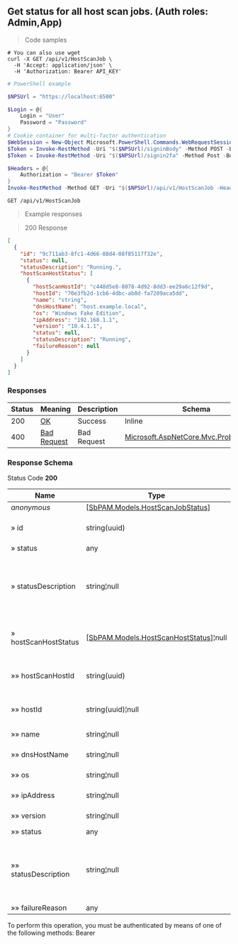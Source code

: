 
## Get status for all host scan jobs. (Auth roles: Admin,App)

<a id="opIdGet"></a>

> Code samples

```shell
# You can also use wget
curl -X GET /api/v1/HostScanJob \
  -H 'Accept: application/json' \
  -H 'Authorization: Bearer API_KEY'

```

```powershell
# PowerShell example

$NPSUrl = "https://localhost:6500"

$Login = @{
    Login = "User"
    Password = "Password"
}
# Cookie container for multi-factor authentication
$WebSession = New-Object Microsoft.PowerShell.Commands.WebRequestSession
$Token = Invoke-RestMethod -Uri "$($NPSUrl)/signinBody" -Method POST -Body (ConvertTo-Json $Login) -WebSession $WebSession -ContentType "application/json"
$Token = Invoke-RestMethod -Uri "$($NPSUrl)/signin2fa" -Method Post -Body $MfaCode -Headers @{Authorization = "Bearer $Token"} -WebSession $WebSession -ContentType "application/json"

$Headers = @{
    Authorization = "Bearer $Token"
}
Invoke-RestMethod -Method GET -Uri "$($NPSUrl)/api/v1/HostScanJob -Headers $Headers -ContentType "application/json"
```

`GET /api/v1/HostScanJob`

> Example responses

> 200 Response

```json
[
  {
    "id": "9c711ab3-8fc1-4d66-88d4-08f85117f32e",
    "status": null,
    "statusDescription": "Running.",
    "hostScanHostStatus": [
      {
        "hostScanHostId": "c448d5e8-8078-4d92-8dd3-ee29a6c12f9d",
        "hostId": "70e3fb2d-1cb6-4dbc-ab8d-fa7209aca5dd",
        "name": "string",
        "dnsHostName": "host.example.local",
        "os": "Windows Fake Edition",
        "ipAddress": "192.168.1.1",
        "version": "10.4.1.1",
        "status": null,
        "statusDescription": "Running",
        "failureReason": null
      }
    ]
  }
]
```

<h3 id="get-status-for-all-host-scan-jobs.-(auth-roles:-admin,app)-responses">Responses</h3>

|Status|Meaning|Description|Schema|
|---|---|---|---|
|200|[OK](https://tools.ietf.org/html/rfc7231#section-6.3.1)|Success|Inline|
|400|[Bad Request](https://tools.ietf.org/html/rfc7231#section-6.5.1)|Bad Request|[Microsoft.AspNetCore.Mvc.ProblemDetails](../Models/microsoft.aspnetcore.mvc.problemdetails.md)|

<h3 id="get-status-for-all-host-scan-jobs.-(auth-roles:-admin,app)-responseschema">Response Schema</h3>

Status Code **200**

|Name|Type|Required|Restrictions|Description|
|---|---|---|---|---|
|*anonymous*|[[SbPAM.Models.HostScanJobStatus](../Models/sbpam.models.hostscanjobstatus.md)]|false|none|none|
|» id|string(uuid)|false|none|Unique id and DB key for this job.|
|» status|any|false|none|none|
|» statusDescription|string¦null|false|none|Human readable description of the action queue status.|
|» hostScanHostStatus|[[SbPAM.Models.HostScanHostStatus](../Models/sbpam.models.hostscanhoststatus.md)]¦null|false|none|Status for host(s) scanned by this job.|
|»» hostScanHostId|string(uuid)|false|none|Record for the host scan results|
|»» hostId|string(uuid)¦null|false|none|Unique identifier for host|
|»» name|string¦null|false|none|Name of host|
|»» dnsHostName|string¦null|false|none|DNS hostname.|
|»» os|string¦null|false|none|Name of OS on host.|
|»» ipAddress|string¦null|false|none|IP Address of host|
|»» version|string¦null|false|none|Version of OS on host.|
|»» status|any|false|none|none|
|»» statusDescription|string¦null|false|none|Human readable description of the action queue status.|
|»» failureReason|any|false|none|none|

<aside class="warning">
To perform this operation, you must be authenticated by means of one of the following methods:
Bearer
</aside>


